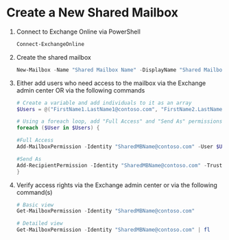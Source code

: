 # Create a New Shared Mailbox

1.  Connect to Exchange Online via PowerShell

    ```powershell
    Connect-ExchangeOnline
    ```

2.  Create the shared mailbox

    ```powershell
    New-Mailbox -Name "Shared Mailbox Name" -DisplayName "Shared Mailbox Name" -Alias "SharedMBName" -Shared -PrimarySmtpAddress "SharedMBName@contoso.com"
    ```

3.  Either add users who need access to the mailbox via the Exchange admin center OR via the following commands

    ```powershell
    # Create a variable and add individuals to it as an array
    $Users = @("FirstName1.LastName1@contoso.com", "FirstName2.LastName2@contoso.com", "FirstName3.LastName3@contoso.com")
    
    # Using a foreach loop, add "Full Access" and "Send As" permissions
    foreach ($User in $Users) {
    
    #Full Access
    Add-MailboxPermission -Identity "SharedMBName@contoso.com" -User $User -AccessRights FullAccess -InheritanceType All
    
    #Send As
    Add-RecipientPermission -Identity "SharedMBName@contoso.com" -Trustee $User -AccessRights SendAs -Confirm:$false
    }
    ```

4.  Verify access rights via the Exchange admin center or via the following command(s)

    ```powershell
    # Basic view
    Get-MailboxPermission -Identity "SharedMBName@contoso.com"
    
    # Detailed view
    Get-MailboxPermission -Identity "SharedMBName@contoso.com" | fl
    ```
